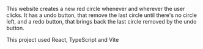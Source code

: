 
This website creates a new red circle whenever and wherever the user clicks. It has a undo button, that remove the last circle until there's no circle left, and a redo button, that brings back the last circle removed by the undo button.

This project used React, TypeScript and Vite
 
 
